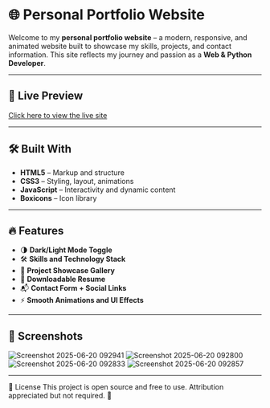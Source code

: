 # 🌐 Personal Portfolio Website

Welcome to my **personal portfolio website** – a modern, responsive, and animated website built to showcase my skills, projects, and contact information. This site reflects my journey and passion as a **Web & Python Developer**.

---

## 🚀 Live Preview

[Click here to view the live site](#) <!-- Add your live deployment link here -->

---

## 🛠️ Built With

- **HTML5** – Markup and structure
- **CSS3** – Styling, layout, animations
- **JavaScript** – Interactivity and dynamic content
- **Boxicons** – Icon library

---

## 🔥 Features

- 🌗 **Dark/Light Mode Toggle**
- 🛠️ **Skills and Technology Stack**
- 📂 **Project Showcase Gallery**
- 📄 **Downloadable Resume**
- 📬 **Contact Form + Social Links**
- ⚡ **Smooth Animations and UI Effects**

---

## 📸 Screenshots
![Screenshot 2025-06-20 092941](https://github.com/user-attachments/assets/43a44fe0-4a16-4b5e-be15-f9705b1fec53)
![Screenshot 2025-06-20 092800](https://github.com/user-attachments/assets/d0cb15a5-f764-4105-bd44-feaba219fa91)
![Screenshot 2025-06-20 092833](https://github.com/user-attachments/assets/7d8570ae-380f-40d4-ad37-1d0df7bcc189)
![Screenshot 2025-06-20 092857](https://github.com/user-attachments/assets/f11f24b2-fc20-4e27-9bbc-b26be9f27759)

---

📄 License
This project is open source and free to use. Attribution appreciated but not required. 🙌
